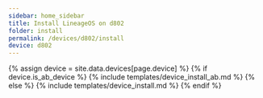 ```yaml
---
sidebar: home_sidebar
title: Install LineageOS on d802
folder: install
permalink: /devices/d802/install
device: d802
---
```

{% assign device = site.data.devices[page.device] %}
{% if device.is_ab_device %}
{% include templates/device_install_ab.md %}
{% else %}
{% include templates/device_install.md %}
{% endif %}
